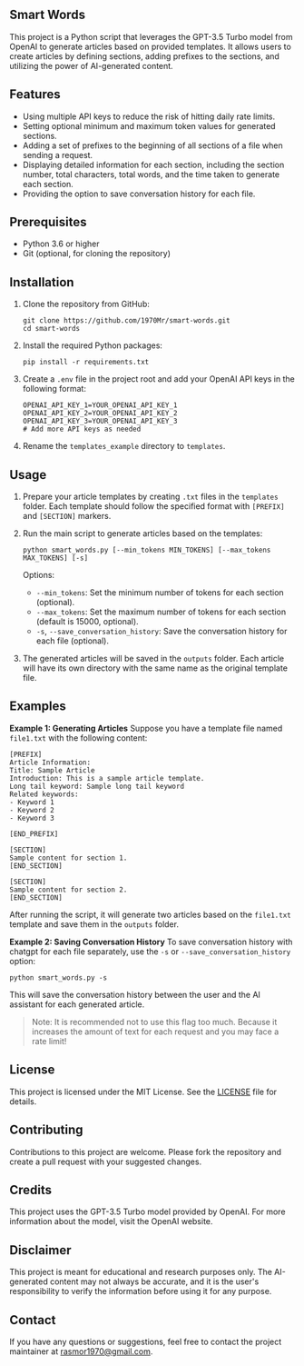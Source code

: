 ## Smart Words
This project is a Python script that leverages the GPT-3.5 Turbo model from OpenAI to generate articles based on provided templates. It allows users to create articles by defining sections, adding prefixes to the sections, and utilizing the power of AI-generated content.

## Features
- Using multiple API keys to reduce the risk of hitting daily rate limits.
- Setting optional minimum and maximum token values for generated sections.
- Adding a set of prefixes to the beginning of all sections of a file when sending a request.
- Displaying detailed information for each section, including the section number, total characters, total words, and the time taken to generate each section.
- Providing the option to save conversation history for each file.

## Prerequisites
- Python 3.6 or higher
- Git (optional, for cloning the repository)

## Installation
1. Clone the repository from GitHub:
   ```
   git clone https://github.com/1970Mr/smart-words.git
   cd smart-words
   ```

2. Install the required Python packages:
   ```
   pip install -r requirements.txt
   ```

3. Create a `.env` file in the project root and add your OpenAI API keys in the following format:
   ```
   OPENAI_API_KEY_1=YOUR_OPENAI_API_KEY_1
   OPENAI_API_KEY_2=YOUR_OPENAI_API_KEY_2
   OPENAI_API_KEY_3=YOUR_OPENAI_API_KEY_3
   # Add more API keys as needed
   ```
4. Rename the `templates_example` directory to `templates`.

## Usage
1. Prepare your article templates by creating `.txt` files in the `templates` folder. Each template should follow the specified format with `[PREFIX]` and `[SECTION]` markers.

2. Run the main script to generate articles based on the templates:
   ```
   python smart_words.py [--min_tokens MIN_TOKENS] [--max_tokens MAX_TOKENS] [-s]
   ```
   
   Options:
   - `--min_tokens`: Set the minimum number of tokens for each section (optional).
   - `--max_tokens`: Set the maximum number of tokens for each section (default is 15000, optional).
   - `-s`, `--save_conversation_history`: Save the conversation history for each file (optional).

3. The generated articles will be saved in the `outputs` folder. Each article will have its own directory with the same name as the original template file.



## Examples
**Example 1: Generating Articles**
Suppose you have a template file named `file1.txt` with the following content:
```
[PREFIX]
Article Information:
Title: Sample Article
Introduction: This is a sample article template.
Long tail keyword: Sample long tail keyword
Related keywords:
- Keyword 1
- Keyword 2
- Keyword 3

[END_PREFIX]

[SECTION]
Sample content for section 1.
[END_SECTION]

[SECTION]
Sample content for section 2.
[END_SECTION]
```

After running the script, it will generate two articles based on the `file1.txt` template and save them in the `outputs` folder.

**Example 2: Saving Conversation History**
To save conversation history with chatgpt for each file separately, use the `-s` or `--save_conversation_history` option:
```
python smart_words.py -s
```

This will save the conversation history between the user and the AI assistant for each generated article.
> Note: It is recommended not to use this flag too much. Because it increases the amount of text for each request and you may face a rate limit!

## License
This project is licensed under the MIT License. See the [LICENSE](LICENSE) file for details.

## Contributing
Contributions to this project are welcome. Please fork the repository and create a pull request with your suggested changes.

## Credits
This project uses the GPT-3.5 Turbo model provided by OpenAI. For more information about the model, visit the OpenAI website.

## Disclaimer
This project is meant for educational and research purposes only. The AI-generated content may not always be accurate, and it is the user's responsibility to verify the information before using it for any purpose.

## Contact
If you have any questions or suggestions, feel free to contact the project maintainer at rasmor1970@gmail.com.
